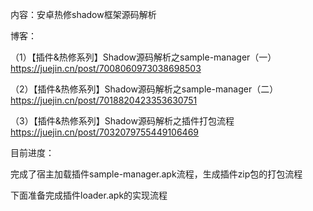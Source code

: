 内容：安卓热修shadow框架源码解析

博客：

（1）【插件&热修系列】Shadow源码解析之sample-manager（一）
https://juejin.cn/post/7008060973038698503

（2）【插件&热修系列】Shadow源码解析之sample-manager（二）
https://juejin.cn/post/7018820423353630751

（3）【插件&热修系列】Shadow源码解析之插件打包流程
https://juejin.cn/post/7032079755449106469

目前进度：

完成了宿主加载插件sample-manager.apk流程，生成插件zip包的打包流程

下面准备完成插件loader.apk的实现流程







